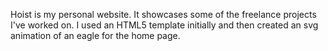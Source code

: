 Hoist is my personal website. It showcases some of the freelance projects I've worked on. I used an HTML5 template initially and then created an svg animation of an eagle for the home page.

